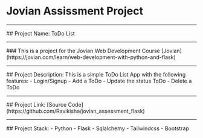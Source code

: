 # Jovian Assissment Project
<hr>
## Project Name: ToDo List
<hr>
### This is a project for the Jovian Web Development Course [Jovian](https://jovian.com/learn/web-development-with-python-and-flask)
<hr>
## Project Description: This is a simple ToDo List App with the following features:
- Login/Signup
- Add a ToDo
- Update the status ToDo
- Delete a ToDo

<hr>
## Project Link:
[Source Code](https://github.com/Ravikisha/jovian_assessment_flask)
<hr>
## Project Stack:
- Python
- Flask
- Sqlalchemy
- Tailwindcss
- Bootstrap
